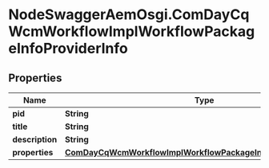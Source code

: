# NodeSwaggerAemOsgi.ComDayCqWcmWorkflowImplWorkflowPackageInfoProviderInfo

## Properties

Name | Type | Description | Notes
------------ | ------------- | ------------- | -------------
**pid** | **String** |  | [optional] 
**title** | **String** |  | [optional] 
**description** | **String** |  | [optional] 
**properties** | [**ComDayCqWcmWorkflowImplWorkflowPackageInfoProviderProperties**](ComDayCqWcmWorkflowImplWorkflowPackageInfoProviderProperties.md) |  | [optional] 


